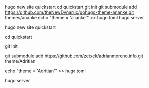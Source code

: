 

hugo new site quickstart
cd quickstart
git init
git submodule add https://github.com/theNewDynamic/gohugo-theme-ananke.git themes/ananke
echo "theme = 'ananke'" >> hugo.toml
hugo server

hugo new site quickstart

cd quickstart

git init

git submodule add https://github.com/zetxek/adrianmoreno.info.git theme/Adritian

echo "theme = 'Adritian'" >> hugo.toml

hugo server

